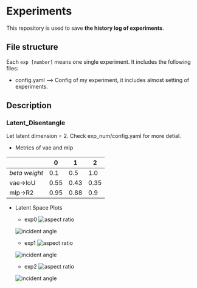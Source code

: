 # Experiments
This repository is used to save **the history log of experiments**.
## File structure 
Each `exp [number]` means one single experiment. It includes the following files:
- config.yaml --> Config of my experiment, it includes almost setting of experiments.

## Description
### Latent_Disentangle
Let latent dimension = 2. Check exp_num/config.yaml for more detial.
- Metrics of vae and mlp

|      | 0   | 1   | 2   |
| ---- | --- | --- | --- |
| *beta weight* | 0.1 | 0.5 | 1.0 |
| vae->IoU  |0.55 |  0.43   |  0.35   |
| mlp->R2  | 0.95 |  0.88   |  0.9  |
- Latent Space Plots
    - exp0
    ![aspect ratio](./exp0/ar_L-S_evolution.gif)

    ![incident angle](./exp0/angle_LS_evolution.gif)
    
    - exp1
    ![aspect ratio](./exp1/ar_L-S_evolution.gif)
    
    ![incident angle](./exp1/angle_LS_evolution.gif)
    
    - exp2
    ![aspect ratio](./exp2/ar_L-S_evolution.gif)
    
    ![incident angle](./exp2/angle_LS_evolution.gif)
